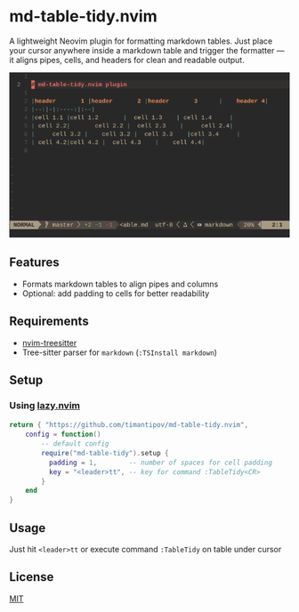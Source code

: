 # md-table-tidy.nvim

A lightweight Neovim plugin for formatting markdown tables.
Just place your cursor anywhere inside a markdown table and trigger the formatter — it aligns pipes, cells, and headers for clean and readable output.

![demo](./demo.gif)

## Features
- Formats markdown tables to align pipes and columns
- Optional: add padding to cells for better readability

## Requirements
- [nvim-treesitter](https://github.com/nvim-treesitter/nvim-treesitter)
- Tree-sitter parser for `markdown` (`:TSInstall markdown`)

## Setup
### Using [lazy.nvim](https://github.com/folke/lazy.nvim)
```lua
return { "https://github.com/timantipov/md-table-tidy.nvim",
    config = function()
        -- default config
        require("md-table-tidy").setup {
          padding = 1,        -- number of spaces for cell padding
          key = "<leader>tt", -- key for command :TableTidy<CR>
        }
    end
}
```
## Usage
Just hit `<leader>tt` or execute command `:TableTidy` on table under cursor
## License
[MIT](./LICENSE)
